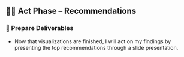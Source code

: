 ## 👨‍💼 Act Phase – Recommendations

### 📃 Prepare Deliverables
- Now that visualizations are finished, I will act on my findings by presenting the top recommendations through a slide presentation.
